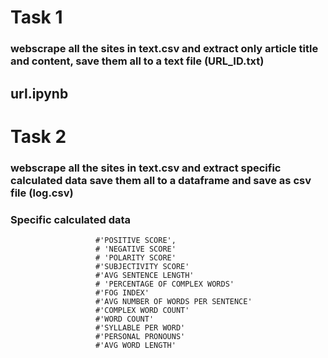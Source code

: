 # Task 1 

### webscrape all the sites in text.csv and extract only article title and content, save them all to a text file (URL_ID.txt)

## url.ipynb

# Task 2
### webscrape all the sites in text.csv and extract specific calculated data save them all to a dataframe and save as csv file (log.csv)
### Specific calculated data  
                       #'POSITIVE SCORE',
                       # 'NEGATIVE SCORE' 
                       # 'POLARITY SCORE'
                       #'SUBJECTIVITY SCORE'
                       #'AVG SENTENCE LENGTH'
                       # 'PERCENTAGE OF COMPLEX WORDS'
                       #'FOG INDEX'
                       #'AVG NUMBER OF WORDS PER SENTENCE'
                       #'COMPLEX WORD COUNT'
                       #'WORD COUNT'
                       #'SYLLABLE PER WORD'
                       #'PERSONAL PRONOUNS'
                       #'AVG WORD LENGTH'
